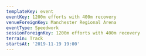 ```yaml
---
templateKey: event
eventKey: 1200m efforts with 400m recovery
venueForeignKey: Manchester Regional Arena
eventType: Speedwork
sessionForeignKey: 1200m efforts with 400m recovery
terrain: Track
startsAt: '2019-11-19 19:00'
---
```

